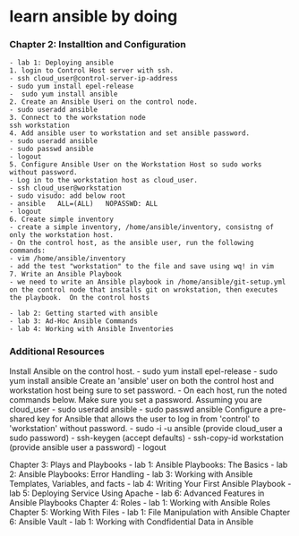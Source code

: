 # learn ansible by doing
### Chapter 2: Installtion and Configuration
    - lab 1: Deploying ansible
    1. login to Control Host server with ssh.
    - ssh cloud_user@control-server-ip-address
    - sudo yum install epel-release
    -  sudo yum install ansible
    2. Create an Ansible Useri on the control node.
    - sudo useradd ansible
    3. Connect to the workstation node
    ssh workstation
    4. Add ansible user to workstation and set ansible password.
    - sudo useradd ansible
    - sudo passwd ansible
    - logout
    5. Configure Ansible User on the Workstation Host so sudo works without password.
    - Log in to the workstation host as cloud_user.
    - ssh cloud_user@workstation
    - sudo visudo: add below root
    - ansible   ALL=(ALL)   NOPASSWD: ALL
    - logout
    6. Create simple inventory
    - create a simple inventory, /home/ansible/inventory, consistng of only the workstation host.
    - On the control host, as the ansible user, run the following commands:
    - vim /home/ansible/inventory
    - add the test "workstation" to the file and save using wq! in vim 
    7. Write an Ansible Playbook
    - we need to write an Ansible playbook in /home/ansible/git-setup.yml on the control node that installs git on wrokstation, then executes the playbook.  On the control hosts

    - lab 2: Getting started with ansible
    - lab 3: Ad-Hoc Ansible Commands
    - lab 4: Working with Ansible Inventories

### Additional Resources
Install Ansible on the control host.
    - sudo yum install epel-release
    - sudo yum install ansible
Create an 'ansible' user on both the control host and workstation host being sure to set password.
    - On each host, run the noted commands below. Make sure you set a password. Assuming you are cloud_user
    - sudo useradd ansible
    - sudo passwd ansible
Configure a pre-shared key for Ansible that allows the user to log in from 'control' to 'workstation' without password. 
    - sudo -i -u ansible (provide cloud_user a sudo password)
    - ssh-keygen (accept defaults)
    - ssh-copy-id workstation (provide ansible user a password)
    - logout

Chapter 3: Plays and Playbooks
    - lab 1: Ansible Playbooks: The Basics
    - lab 2: Ansible Playbooks: Error Handling
    - lab 3: Working with Ansible Templates, Variables, and facts
    - lab 4: Writing Your First Ansible Playbook
    - lab 5: Deploying Service Using Apache
    - lab 6: Advanced Features in Ansible Playbooks
Chapter 4: Roles
    - lab 1: Working with Ansible Roles
Chapter 5: Working With Files 
    - lab 1: File Manipulation with Ansible
Chapter 6: Ansible Vault
    - lab 1: Working with Condfidential Data in Ansible